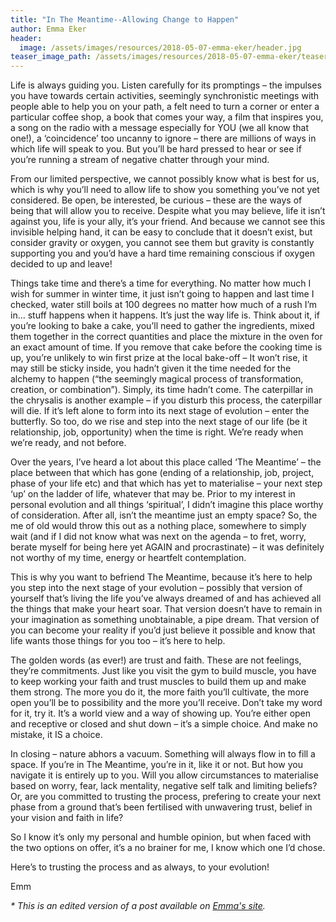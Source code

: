 ```yaml
---
title: "In The Meantime--Allowing Change to Happen"
author: Emma Eker
header:
  image: /assets/images/resources/2018-05-07-emma-eker/header.jpg
teaser_image_path: /assets/images/resources/2018-05-07-emma-eker/teaser.jpg
---
```


Life is always guiding you. Listen carefully for its promptings – the impulses you have towards certain activities, seemingly synchronistic meetings with people able to help you on your path, a felt need to turn a corner or enter a particular coffee shop, a book that comes your way, a film that inspires you, a song on the radio with a message especially for YOU (we all know that one!), a ‘coincidence’ too uncanny to ignore – there are millions of ways in which life will speak to you. But you’ll be hard pressed to hear or see if you’re running a stream of negative chatter through your mind.

From our limited perspective, we cannot possibly know what is best for us, which is why you’ll need to allow life to show you something you’ve not yet considered. Be open, be interested, be curious – these are the ways of being that will allow you to receive. Despite what you may believe, life it isn’t against you, life is your ally, it’s your friend. And because we cannot see this invisible helping hand, it can be easy to conclude that it doesn’t exist, but consider gravity or oxygen, you cannot see them but gravity is constantly supporting you and you’d have a hard time remaining conscious if oxygen decided to up and leave!

Things take time and there’s a time for everything. No matter how much I wish for summer in winter time, it just isn’t going to happen and last time I checked, water still boils at 100 degrees no matter how much of a rush I’m in… stuff happens when it happens. It’s just the way life is. Think about it, if you’re looking to bake a cake, you’ll need to gather the ingredients, mixed them together in the correct quantities and place the mixture in the oven for an exact amount of time. If you remove that cake before the cooking time is up, you’re unlikely to win first prize at the local bake-off – It won’t rise, it may still be sticky inside, you hadn’t given it the time needed for the alchemy to happen (“the seemingly magical process of transformation, creation, or combination”).  Simply, its time hadn’t come. The caterpillar in the chrysalis is another example – if you disturb this process, the caterpillar will die. If it’s left alone to form into its next stage of evolution – enter the butterfly. So too, do we rise and step into the next stage of our life (be it relationship, job, opportunity) when the time is right. We’re ready when we’re ready, and not before.

Over the years, I’ve heard a lot about this place called ‘The Meantime’ – the place between that which has gone (ending of a relationship, job, project, phase of your life etc) and that which has yet to materialise – your next step ‘up’ on the ladder of life, whatever that may be. Prior to my interest in personal evolution and all things ‘spiritual’, I didn’t imagine this place worthy of consideration. After all, isn’t the meantime just an empty space? So, the me of old would throw this out as a nothing place, somewhere to simply wait (and if I did not know what was next on the agenda – to fret, worry, berate myself for being here yet AGAIN and procrastinate) – it was definitely not worthy of my time, energy or heartfelt contemplation.

This is why you want to befriend The Meantime, because it’s here to help you step into the next stage of your evolution – possibly that version of yourself that’s living the life you’ve always dreamed of and has achieved all the things that make your heart soar. That version doesn’t have to remain in your imagination as something unobtainable, a pipe dream. That version of you can become your reality if you’d just believe it possible and know that life wants those things for you too – it’s here to help.

The golden words (as ever!) are trust and faith. These are not feelings, they’re commitments. Just like you visit the gym to build muscle, you have to keep working your faith and trust muscles to build them up and make them strong. The more you do it, the more faith you’ll cultivate, the more open you’ll be to possibility and the more you’ll receive. Don’t take my word for it, try it. It’s a world view and a way of showing up. You’re either open and receptive or closed and shut down – it’s a simple choice. And make no mistake, it IS a choice.

In closing – nature abhors a vacuum. Something will always flow in to fill a space. If you’re in The Meantime, you’re in it, like it or not. But how you navigate it is entirely up to you. Will you allow circumstances to materialise based on worry, fear, lack mentality, negative self talk and limiting beliefs? Or, are you committed to trusting the process, prefering to create your next phase from a ground that’s been fertilised with unwavering trust, belief in your vision and faith in life?

So I know it’s only my personal and humble opinion, but when faced with the two options on offer, it’s a no brainer for me, I know which one I’d chose.

Here’s to trusting the process and as always, to your evolution!

Emm

_* This is an edited version of a post available on [Emma's site](https://emmaeker.com/in-the-meantime-allowing-change-to-happen)._
